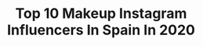 ---
title: Top 10 Makeup Instagram Influencers In Spain In 2020
description: >-
  Find top makeup Instagram influencers in Spain in 2020. Most popular hashtags: #passthebrush #makeuptutorial #sorteo #beauty.
platform: Instagram
profiles:
  - username: "sbenayas"
    fullname: >-
      Sara Benayas
    location: "Spain"
    followers: 6682
    engagement: 1501
    commentsToLikes: 0.083337
    id: ck5hj6usxg40z0i112p7exbb0
    verified: false
    hashtags: ""
  - username: "eirebrush"
    fullname: >-
      𝐼𝓇𝑒𝓃𝑒 𝓂𝑜𝓃𝓉𝑒𝓈
    location: "Spain"
    followers: 5496
    engagement: 1422
    commentsToLikes: 0.307348
    id: ck6u3iftixz0t0j714yh7nlkd
    verified: false
    hashtags: "#blazin, #puzzlemakeup, #featuringmuas, #feministmakeup"
  - username: "lapequenaalice"
    fullname: >-
      🙋🏼‍♀️Hola, soy Alice!
    location: "Spain"
    followers: 7691
    engagement: 1144
    commentsToLikes: 0.559476
    id: ck5qegkv70dvj0i11m2gg167z
    verified: false
    hashtags: "#fashionista, #styleoftheday, #redlips, #dress"
  - username: "teresa_g.zman"
    fullname: >-
      Teresa Guzman
    location: "Spain"
    followers: 22080
    engagement: 637
    commentsToLikes: 0.235174
    id: ck5zm41lgluwd0i14uoahtfo0
    verified: false
    hashtags: "#pillow, #patinar, #primark, #labialrojo"
  - username: "yoviyellow"
    fullname: >-
      Makeup Artist
    location: "Spain"
    followers: 3983
    engagement: 1844
    commentsToLikes: 0.162966
    id: ck8swg5lgdzvd0j78ywdi48vr
    verified: false
    hashtags: "#artisticmakeup, #frankiestein, #zombiefx, #spacemakeup"
  - username: "srta_raquel28"
    fullname: >-
      Raquel 💄 Srta_raquel28 ✨
    location: "Spain"
    followers: 61226
    engagement: 1796
    commentsToLikes: 0.274568
    id: ck0vw6t2msd8v0i19vu68964q
    verified: false
    hashtags: "#getmorehappiness, #ad, #brushchallenge, #sorteo"
  - username: "shannademorgan"
    fullname: >-
      Shannade Morgan
    location: "Spain"
    followers: 16295
    engagement: 1033
    commentsToLikes: 0.040418
    id: ck602xmnzjvns0i14mz1rxvpj
    verified: false
    hashtags: "#makeuptutorial, #kimkardashian, #abhprsearch, #maquillalia"
  - username: "themakeupstatement"
    fullname: >-
      R e y e s  P i z a r r o
    location: "Spain"
    followers: 39378
    engagement: 456
    commentsToLikes: 0.086384
    id: ck0tzlfueqrkh0i196naqct54
    verified: false
    hashtags: "#flypencil, #pastellook, #nabla, #cutiecollection"
  - username: "gotymakeup3"
    fullname: >-
      🖤Esther💄ɢᴏᴛʏᴍᴀᴋᴇᴜᴘ👑
    location: "Spain"
    followers: 119512
    engagement: 768
    commentsToLikes: 0.157436
    id: ck5ci9mp9s8zc0i11oevwn3hf
    verified: false
    hashtags: "#rutinafacial, #hudabeauty, #urbandecay, #naturallook"
  - username: "lauramedinaviejo"
    fullname: >-
      Dinamita
    location: "Spain"
    followers: 8932
    engagement: 848
    commentsToLikes: 0.088209
    id: ckap98yq6rnoc0i78w66ogt5p
    verified: false
    hashtags: "#aquelarre, #gloss, #curly, #mistery"
---